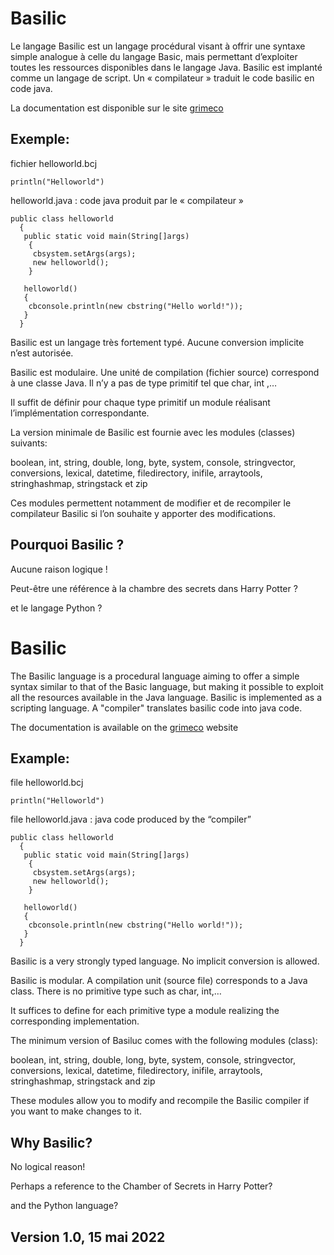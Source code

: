 # Basilic
Le langage Basilic est un langage procédural visant à offrir une syntaxe simple analogue à celle du langage Basic, mais permettant d’exploiter toutes les ressources disponibles dans le langage Java. Basilic est implanté comme un langage de script. Un « compilateur » traduit le code basilic en code java.

La documentation est disponible sur le site [grimeco](https://grimeco.fr)

## Exemple: 
fichier helloworld.bcj
```
println("Helloworld")
```
helloworld.java : code java produit par le « compilateur »
```
public class helloworld 
  {
   public static void main(String[]args)
    {
     cbsystem.setArgs(args);
     new helloworld();
    }

   helloworld()
   {
    cbconsole.println(new cbstring("Hello world!"));
   }
  }
```
Basilic est un langage très fortement typé. Aucune conversion implicite n’est autorisée.

Basilic est modulaire. Une unité de compilation (fichier source) correspond à une classe Java. Il n’y a pas de type primitif tel que char, int ,…

Il suffit de définir pour chaque type primitif un module réalisant l’implémentation correspondante.

La version minimale de Basilic est fournie avec les modules (classes) suivants:

boolean, int, string, double, long, byte, system, console, stringvector, conversions, lexical, datetime, filedirectory, inifile, arraytools, stringhashmap, stringstack et zip

Ces modules permettent notamment de modifier et de recompiler le compilateur Basilic si l’on souhaite y apporter des modifications.

## Pourquoi Basilic ?

Aucune raison logique !

Peut-être une référence à la chambre des secrets dans Harry Potter ?

et le langage Python ?

# Basilic
The Basilic language is a procedural language aiming to offer a simple syntax similar to that of the Basic language, but making it possible to exploit all the resources available in the Java language. Basilic is implemented as a scripting language. A "compiler" translates basilic code into java code. 

The documentation is available on the [grimeco](https://grimeco.fr) website
## Example: 
file helloworld.bcj
```
println("Helloworld")
```
file helloworld.java : java code produced by the “compiler”
```
public class helloworld 
  {
   public static void main(String[]args)
    {
     cbsystem.setArgs(args);
     new helloworld();
    }

   helloworld()
   {
    cbconsole.println(new cbstring("Hello world!"));
   }
  }
```
Basilic is a very strongly typed language. No implicit conversion is allowed.

Basilic is modular. A compilation unit (source file) corresponds to a Java class. There is no primitive type such as char, int,…

It suffices to define for each primitive type a module realizing the corresponding implementation.

The minimum version of Basiluc comes with the following modules (class):

boolean, int, string, double, long, byte, system, console, stringvector, conversions, lexical, datetime, filedirectory, inifile, arraytools, stringhashmap, stringstack and zip

These modules allow you to modify and recompile the Basilic compiler if you want to make changes to it.
## Why Basilic?

No logical reason!

Perhaps a reference to the Chamber of Secrets in Harry Potter?

and the Python language?
## Version 1.0, 15 mai 2022
